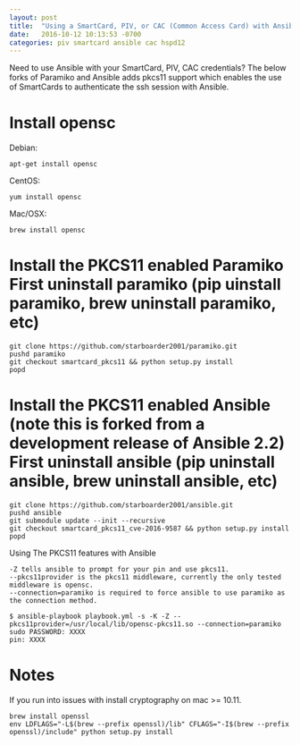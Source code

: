 ```yaml
---
layout: post
title:  "Using a SmartCard, PIV, or CAC (Common Access Card) with Ansible"
date:   2016-10-12 10:13:53 -0700
categories: piv smartcard ansible cac hspd12
---
```


Need to use Ansible with your SmartCard, PIV, CAC credentials?  The below forks of Paramiko and Ansible adds pkcs11 support which enables the use of SmartCards to authenticate the ssh session with Ansible.

Install opensc
===

Debian:
```
apt-get install opensc
```

CentOS:
```
yum install opensc
```

Mac/OSX:
```
brew install opensc
```

Install the PKCS11 enabled Paramiko
First uninstall paramiko (pip uinstall paramiko, brew uninstall paramiko, etc)
===

```
git clone https://github.com/starboarder2001/paramiko.git
pushd paramiko
git checkout smartcard_pkcs11 && python setup.py install
popd
```

Install the PKCS11 enabled Ansible (note this is forked from a development release of Ansible 2.2)
First uninstall ansible (pip uninstall ansible, brew uninstall ansible, etc)
====

```
git clone https://github.com/starboarder2001/ansible.git
pushd ansible
git submodule update --init --recursive
git checkout smartcard_pkcs11_cve-2016-9587 && python setup.py install
popd
```

Using The PKCS11 features with Ansible
```
-Z tells ansible to prompt for your pin and use pkcs11.
--pkcs11provider is the pkcs11 middleware, currently the only tested middleware is opensc.
--connection=paramiko is required to force ansible to use paramiko as the connection method.
```

```
$ ansible-playbook playbook.yml -s -K -Z --pkcs11provider=/usr/local/lib/opensc-pkcs11.so --connection=paramiko
sudo PASSWORD: XXXX
pin: XXXX
```

Notes
===

If you run into issues with install cryptography on mac >= 10.11.

```
brew install openssl
env LDFLAGS="-L$(brew --prefix openssl)/lib" CFLAGS="-I$(brew --prefix openssl)/include" python setup.py install
```
